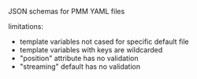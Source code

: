 JSON schemas for PMM YAML files

limitations:

- template variables not cased for specific default file
- template variables with keys are wildcarded
- "position" attribute has no validation
- "streaming" default has no validation